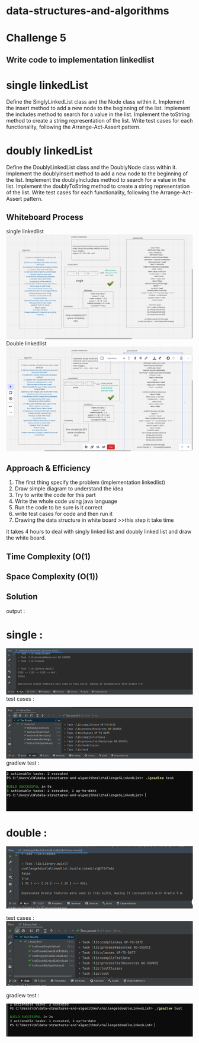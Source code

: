 # data-structures-and-algorithms

# Challenge 5
<!-- Description of the challenge -->
## Write code to implementation linkedlist
# single linkedList

Define the SinglyLinkedList class and the Node class within it.
Implement the insert method to add a new node to the beginning of the list.
Implement the includes method to search for a value in the list.
Implement the toString method to create a string representation of the list.
Write test cases for each functionality, following the Arrange-Act-Assert pattern.
# doubly linkedList
Define the DoublyLinkedList class and the DoublyNode class within it.
Implement the doublyInsert method to add a new node to the beginning of the list.
Implement the doublyIncludes method to search for a value in the list.
Implement the doublyToString method to create a string representation of the list.
Write test cases for each functionality, following the Arrange-Act-Assert pattern.



## Whiteboard Process
<!-- Embedded whiteboard image -->
single linkedlist
![image (17).png](pic%2Fimage%20%2817%29.png)
Double linkedlist
![image (18).png](pic%2Fimage%20%2818%29.png)

## Approach & Efficiency
<!-- What approach did you take? Why? What is the Big O space/time for this approach? -->
1. The first thing specify the problem (implementation linkedlist)
2. Draw simple diagram to understand the idea
3. Try to write the code for this part
4. Write the whole code using java language
5. Run the code to be sure is it correct
6. write test cases for code and then run it
7. Drawing the data structure in white board >>this step it take time

it takes 4 hours to deal with singly linked list and doubly linked list and draw the white board.


## Time Complexity (O(1)
## Space Complexity (O(1))


## Solution
<!-- Show how to run your code,and examples of it in action -->
output :
 # single :

![runcc5.PNG](pic%2Fruncc5.PNG)
test cases :

![testcasescc5.PNG](pic%2Ftestcasescc5.PNG)
gradlew test :

![gradlecc5.PNG](pic%2Fgradlecc5.PNG)

# double :

![rundoublecc5.PNG](pic%2Frundoublecc5.PNG)

test cases :
![testcasesdoublecc5.PNG](pic%2Ftestcasesdoublecc5.PNG)

gradlew test :

![gradledoublecc5.PNG](pic%2Fgradledoublecc5.PNG)


